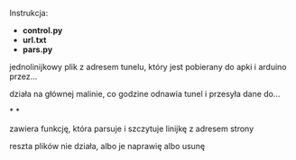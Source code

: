 <h>Instrukcja:</h>
* <h><b>control.py</b> </h>
* <h><b>url.txt</b> </h>
* <h><b>pars.py</b> </h>
<p>jednolinijkowy plik z adresem tunelu, który jest pobierany do apki i arduino przez…</p>

<p>działa na głównej malinie, co godzine odnawia tunel i przesyła dane do…</p>
* 
* 
<p>zawiera funkcję, która parsuje i szczytuje linijkę z adresem strony</p>
<p>reszta plików nie działa, albo je naprawię albo usunę
